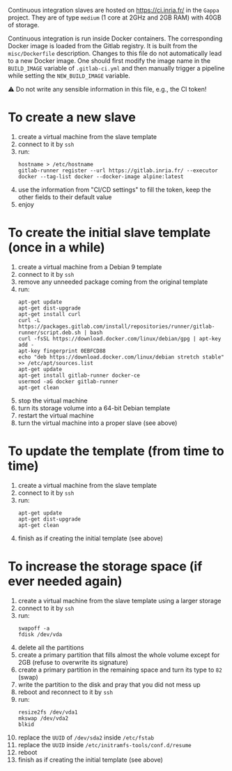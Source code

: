 Continuous integration slaves are hosted on https://ci.inria.fr/ in the
`Gappa` project. They are of type `medium` (1 core at 2GHz and 2GB RAM)
with 40GB of storage.

Continuous integration is run inside Docker containers. The corresponding
Docker image is loaded from the Gitlab registry. It is built from the
`misc/Dockerfile` description. Changes to this file do not automatically
lead to a new Docker image. One should first modify the image name in the
`BUILD_IMAGE` variable of `.gitlab-ci.yml` and then manually trigger a pipeline
while setting the `NEW_BUILD_IMAGE` variable.

:warning: Do not write any sensible information in this file, e.g., the CI token!

# To create a new slave

1.  create a virtual machine from the slave template
2.  connect to it by `ssh`
3.  run:
    ```
    hostname > /etc/hostname
    gitlab-runner register --url https://gitlab.inria.fr/ --executor docker --tag-list docker --docker-image alpine:latest
    ```
4.  use the information from "CI/CD settings" to fill the token, keep the other fields to their default value
5.  enjoy

# To create the initial slave template (once in a while)

1.  create a virtual machine from a Debian 9 template
2.  connect to it by `ssh`
3.  remove any unneeded package coming from the original template
4.  run:
    ```
    apt-get update
    apt-get dist-upgrade
    apt-get install curl
    curl -L https://packages.gitlab.com/install/repositories/runner/gitlab-runner/script.deb.sh | bash
    curl -fsSL https://download.docker.com/linux/debian/gpg | apt-key add -
    apt-key fingerprint 0EBFCD88
    echo "deb https://download.docker.com/linux/debian stretch stable" >> /etc/apt/sources.list
    apt-get update
    apt-get install gitlab-runner docker-ce
    usermod -aG docker gitlab-runner
    apt-get clean
    ```
5.  stop the virtual machine
6.  turn its storage volume into a 64-bit Debian template
7.  restart the virtual machine
8.  turn the virtual machine into a proper slave (see above)

# To update the template (from time to time)

1.  create a virtual machine from the slave template
2.  connect to it by `ssh`
3.  run:
    ```
    apt-get update
    apt-get dist-upgrade
    apt-get clean
    ```
4.  finish as if creating the initial template (see above)

# To increase the storage space (if ever needed again)

1.  create a virtual machine from the slave template using a larger storage
2.  connect to it by `ssh`
3.  run:
    ```
    swapoff -a
    fdisk /dev/vda
    ```
4.  delete all the partitions
5.  create a primary partition that fills almost the whole volume except for 2GB (refuse to overwrite its signature)
6.  create a primary partition in the remaining space and turn its type to `82` (swap)
7.  write the partition to the disk and pray that you did not mess up
8.  reboot and reconnect to it by `ssh`
9.  run:
    ```
    resize2fs /dev/vda1
    mkswap /dev/vda2
    blkid
    ```
10. replace the `UUID` of `/dev/sda2` inside `/etc/fstab`
11. replace the `UUID` inside `/etc/initramfs-tools/conf.d/resume`
12. reboot
13. finish as if creating the initial template (see above)

